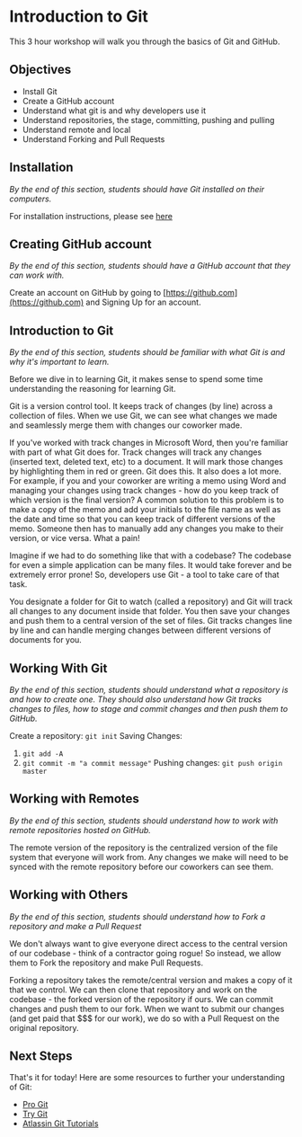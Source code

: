 # Introduction to Git

This 3 hour workshop will walk you through the basics of Git and GitHub.

## Objectives
- Install Git
- Create a GitHub account
- Understand what git is and why developers use it
- Understand repositories, the stage, committing, pushing and pulling
- Understand remote and local
- Understand Forking and Pull Requests

## Installation
_By the end of this section, students should have Git installed on their computers._

For installation instructions, please see [here](https://git-scm.com/book/en/v2/Getting-Started-Installing-Git)


## Creating GitHub account
_By the end of this section, students should have a GitHub account that they can work with._

Create an account on GitHub by going to [https://github.com](https://github.com) and Signing Up for an account. 


## Introduction to Git
_By the end of this section, students should be familiar with what Git is and why it's important to learn._

Before we dive in to learning Git, it makes sense to spend some time
understanding the reasoning for learning Git.

Git is a version control tool. It keeps track of changes (by line)
across a collection of files. When we use Git, we can see what changes
we made and seamlessly merge them with changes our coworker made.

If you've worked with track changes in Microsoft Word, then you're
familiar with part of what Git does for. Track changes will track any
changes (inserted text, deleted text, etc) to a document. It will mark
those changes by highlighting them in red or green. Git does this. It
also does a lot more. For example, if you and your coworker are writing
a memo using Word and managing your changes using track changes - how do
you keep track of which version is the final version? A common solution
to this problem is to make a copy of the memo and add your initials to
the file name as well as the date and time so that you can keep track of
different versions of the memo. Someone then has to manually add any
changes you make to their version, or vice versa. What a pain!

Imagine if we had to do something like that with a codebase? The
codebase for even a simple application can be many files. It would take
forever and be extremely error prone! So, developers use Git - a tool to
take care of that task.

You designate a folder for Git to watch (called a repository) and Git
will track all changes to any document inside that folder. You then save
your changes and push them to a central version of the set of files. Git
tracks changes line by line and can handle merging changes between
different versions of documents for you.

## Working With Git
_By the end of this section, students should understand what a repository is and how to create one. They should also understand how Git tracks changes to files, how to stage and commit changes
and then push them to GitHub._

Create a repository: `git init`
Saving Changes:
  1. `git add -A`
  2. `git commit -m "a commit message"`
Pushing changes: `git push origin master`


## Working with Remotes
_By the end of this section, students should understand how to work with remote repositories hosted on GitHub._

The remote version of the repository is the centralized version of the
file system that everyone will work from. Any changes we make will need
to be synced with the remote repository before our coworkers can see
them.

## Working with Others
_By the end of this section, students should understand how to Fork a repository and make a Pull Request_

We don't always want to give everyone direct access to the central
version of our codebase - think of a contractor going rogue! So instead,
we allow them to Fork the repository and make Pull Requests.

Forking a repository takes the remote/central version and makes a copy
of it that we control. We can then clone that repository and work on the
codebase - the forked version of the repository if ours. We can commit
changes and push them to our fork. When we want to submit our changes
(and get paid that $$$ for our work), we do so with a Pull Request on
the original repository.

## Next Steps
That's it for today! Here are some resources to further your understanding of Git:
- [Pro Git](https://git-scm.com/book/en/v2)
- [Try Git](https://try.github.io/levels/1/challenges/1)
- [Atlassin Git Tutorials](https://www.atlassian.com/git/tutorials)
